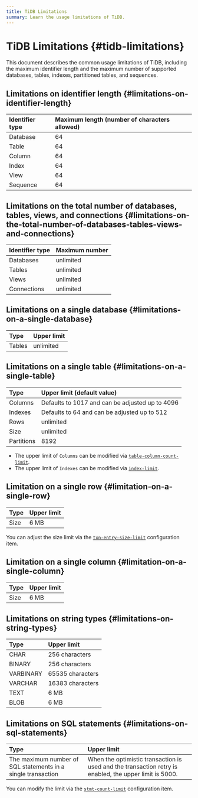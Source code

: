 ```yaml
---
title: TiDB Limitations
summary: Learn the usage limitations of TiDB.
---
```


# TiDB Limitations {#tidb-limitations}

This document describes the common usage limitations of TiDB, including the maximum identifier length and the maximum number of supported databases, tables, indexes, partitioned tables, and sequences.

## Limitations on identifier length {#limitations-on-identifier-length}

| Identifier type | Maximum length (number of characters allowed) |
| :-------------- | :-------------------------------------------- |
| Database        | 64                                            |
| Table           | 64                                            |
| Column          | 64                                            |
| Index           | 64                                            |
| View            | 64                                            |
| Sequence        | 64                                            |

## Limitations on the total number of databases, tables, views, and connections {#limitations-on-the-total-number-of-databases-tables-views-and-connections}

| Identifier type | Maximum number |
| :-------------- | :------------- |
| Databases       | unlimited      |
| Tables          | unlimited      |
| Views           | unlimited      |
| Connections     | unlimited      |

## Limitations on a single database {#limitations-on-a-single-database}

| Type   | Upper limit |
| :----- | :---------- |
| Tables | unlimited   |

## Limitations on a single table {#limitations-on-a-single-table}

| Type       | Upper limit (default value)                     |
| :--------- | :---------------------------------------------- |
| Columns    | Defaults to 1017 and can be adjusted up to 4096 |
| Indexes    | Defaults to 64 and can be adjusted up to 512    |
| Rows       | unlimited                                       |
| Size       | unlimited                                       |
| Partitions | 8192                                            |

<CustomContent platform="tidb">

-   The upper limit of `Columns` can be modified via [`table-column-count-limit`](/tidb-configuration-file.md#table-column-count-limit-new-in-v50).
-   The upper limit of `Indexes` can be modified via [`index-limit`](/tidb-configuration-file.md#index-limit-new-in-v50).

</CustomContent>

## Limitation on a single row {#limitation-on-a-single-row}

| Type | Upper limit |
| :--- | :---------- |
| Size | 6 MB        |

<CustomContent platform="tidb">

You can adjust the size limit via the [`txn-entry-size-limit`](/tidb-configuration-file.md#txn-entry-size-limit-new-in-v50) configuration item.

</CustomContent>

## Limitation on a single column {#limitation-on-a-single-column}

| Type | Upper limit |
| :--- | :---------- |
| Size | 6 MB        |

## Limitations on string types {#limitations-on-string-types}

| Type      | Upper limit      |
| :-------- | :--------------- |
| CHAR      | 256 characters   |
| BINARY    | 256 characters   |
| VARBINARY | 65535 characters |
| VARCHAR   | 16383 characters |
| TEXT      | 6 MB             |
| BLOB      | 6 MB             |

## Limitations on SQL statements {#limitations-on-sql-statements}

| Type                                                         | Upper limit                                                                                            |
| :----------------------------------------------------------- | :----------------------------------------------------------------------------------------------------- |
| The maximum number of SQL statements in a single transaction | When the optimistic transaction is used and the transaction retry is enabled, the upper limit is 5000. |

<CustomContent platform="tidb">

You can modify the limit via the [`stmt-count-limit`](/tidb-configuration-file.md#stmt-count-limit) configuration item.

</CustomContent>
